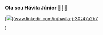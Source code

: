 ### Ola sou Hávila Júnior 👨🏾‍💻

[![](https://img.shields.io/badge/LinkedIn-0077B5?style=for-the-badge&logo=linkedin&logoColor=white)](www.linkedin.com/in/hávila-j-30247a2b7

)

